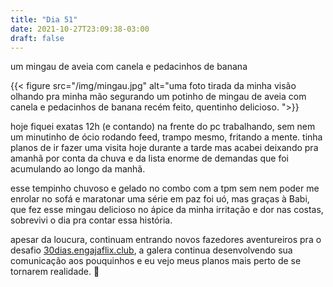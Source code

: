 ```yaml
---
title: "Dia 51"
date: 2021-10-27T23:09:38-03:00
draft: false
---
```


um mingau de aveia com canela e pedacinhos de banana

{{< figure src="/img/mingau.jpg" alt="uma foto tirada da minha visão olhando pra minha mão segurando um potinho de mingau de aveia com canela e pedacinhos de banana recém feito, quentinho delicioso. ">}}

hoje fiquei exatas 12h (e contando) na frente do pc trabalhando, sem nem um minutinho de ócio rodando feed, trampo mesmo, fritando a mente. tinha planos de ir fazer uma visita hoje durante a tarde mas acabei deixando pra amanhã por conta da chuva e da lista enorme de demandas que foi acumulando ao longo da manhã.

esse tempinho chuvoso e gelado no combo com a tpm sem nem poder me enrolar no sofá e maratonar uma série em paz foi uó, mas graças à Babi, que fez esse mingau delicioso no ápice da minha irritação e dor nas costas, sobrevivi o dia pra contar essa história. 

apesar da loucura, continuam entrando novos fazedores aventureiros pra o desafio [30dias.engajaflix.club](30dias.engajaflix.club), a galera continua desenvolvendo sua comunicação aos pouquinhos e eu vejo meus planos mais perto de se tornarem realidade. 💖